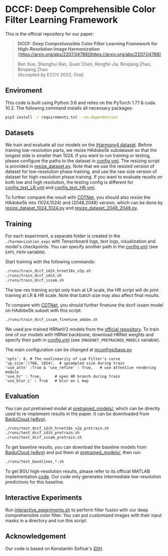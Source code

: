 # DCCF: Deep Comprehensible Color Filter Learning Framework

This is the official repository for our paper:

> **DCCF: Deep Comprehensible Color Filter Learning Framework for High-Resolution Image Harmonization**
> [https://arxiv.org/abs/2207.04788](https://arxiv.org/abs/2207.04788)
>
> Ben Xue, Shenghui Ran, Quan Chen, Rongfei Jia, Binqiang Zhao, Binqiang Zhao </br>
> (Accepted by ECCV 2022, Oral) 



## Enviroment

This code is built using Python 3.6 and relies on the PyTorch 1.7.1 & cuda 10.2. The following command installs all necessary packages:

```.bash
pip3 install -r requirements.txt --no-dependencies
```



## Datasets
We train and evaluate all our models on the [iHarmony4 dataset](https://github.com/bcmi/Image_Harmonization_Datasets). Before training low-resolution parts, we resize HAdobe5k subdataset so that   the longest side is smaller than 1024. If you want to run training or testing, please configure the paths to the dataset in [config.yml](./config.yml).
The resizing script is provided in [resize_dataset.py](./notebooks/resize_dataset.py). Note that we use the resized version of dataset for low-resolution phase training, and use the raw size version of dataset for high-resolution phase training. If you want to evaluate reuslts on both low and high resolution, the testing config is different for [config_test_LR.yml](./config_test_LR.yml) and [config_test_HR.yml](./config_test_HR.yml). 

To further compare the result with [CDTNet](https://github.com/bcmi/CDTNet-High-Resolution-Image-Harmonization), you should also resize the HAdobe5k into (1024,1024) and (2048,2048) version, which can be done by [resize_dataset_1024_1024.py](./notebooks/resize_dataset_1024_1024.py) and [resize_dataset_2048_2048.py](./notebooks/resize_dataset_2048_2048.py).

## Training

For each experiment, a separate folder is created in the `./harmonization_exps` with Tensorboard logs, text logs, visualization and model's checkpoints.
You can specify another path in the [config.yml](./config.yml) (see `EXPS_PATH` variable).

Start training with the following commands:
```.bash
./runs/train_dccf_idih_hrnet18s_v2p.sh
./runs/train_dccf_idih.sh
./runs/train_dccf_issam.sh
```

The low-res training script only train at LR scale, the HR script will do joint training at LR & HR scale. Note that batch size may also affect final results.

To compare with [CDTNet](https://github.com/bcmi/CDTNet-High-Resolution-Image-Harmonization), you should further finetune the dccf-issam model on HAdobe5k subset with this script:
```.bash
./runs/train_dccf_issam_finetune_adobe.sh
```

We used pre-trained HRNetV2 models from the [official repository](https://github.com/HRNet/HRNet-Image-Classification).
To train one of our models with HRNet backbone, download HRNet weights and specify their path in [config.yml](./config.yml) (see `IMAGENET_PRETRAINED_MODELS` variable).

The main configuration can be changed at [mconfigs/base.py](./mconfigs/base.py)
```
'npts': 8, # The nonlinearity of Lum Filter's curve
'up_size':(768, 1024),  # upsampled size during train
'use_attn' :True & 'use_refine' : True,   # use attentive rendering module
'use_hr' : True,      # open HR branch during train
'use_blur_L' : True   # blur on L map
```

## Evaluation

You can put pretrained model at [pretrained_models/](./pretrained_models), which can be directly used to re-implement results in the paper. It can be downloaded from [BaiduCloud (w8vg)](https://pan.baidu.com/s/1u5q94SzYciYkq5rspBaN7w). 
```.bash
./runs/test_dccf_idih_hrnet18s_v2p_pretrain.sh
./runs/test_dccf_idih_pretrain.sh
./runs/test_dccf_issam_pretrain.sh
```

To get baseline results, you can download the baseline models from [BaiduCloud (w8vg)](https://pan.baidu.com/s/1u5q94SzYciYkq5rspBaN7w) and put them at [pretrained_models/](./pretrained_models), then run:
```.bash
./runs/test_baselines_*.sh
```

To get BGU high-resolution results, please refer to its official MATLAB implementation [code](https://github.com/google/bgu). Our code only generates intermediate low-resolution predictions for this baseline.

## Interactive Experiments

Run [interactive_experiments.sh](./runs/interactive_experiments.sh) to perform filter fusion with our deep comprehensible color filter. You can put customized images with their input masks in a directory and run this script.

## Acknowledgement

Our code is based on Konstantin Sofiiuk's [iDIH](https://github.com/saic-vul/image_harmonization).